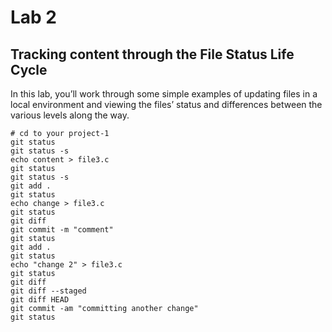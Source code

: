 # Lab 2

## Tracking content through the File Status Life Cycle
In this lab, you’ll work through some simple examples of updating files
in a local environment and viewing the files’ status and differences
between the various levels along the way.

```shell
# cd to your project-1
git status
git status -s
echo content > file3.c
git status
git status -s 
git add .
git status
echo change > file3.c
git status
git diff
git commit -m "comment"
git status
git add . 
git status 
echo "change 2" > file3.c 
git status
git diff
git diff --staged
git diff HEAD
git commit -am "committing another change"
git status
```
